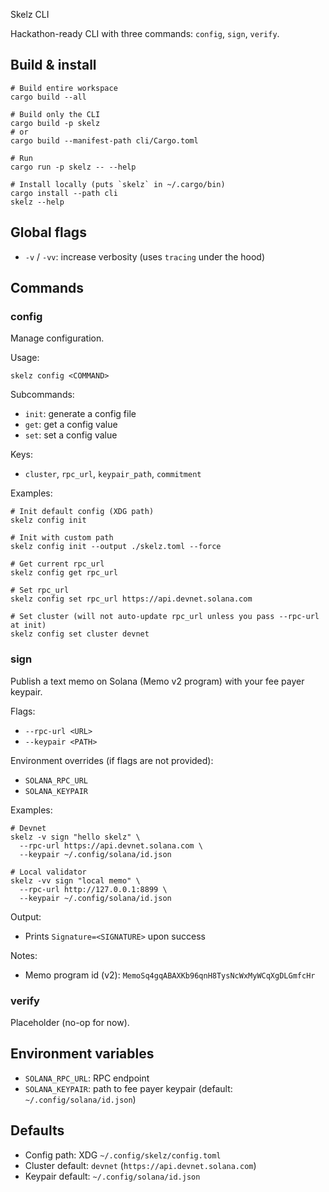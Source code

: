 Skelz CLI

Hackathon-ready CLI with three commands: `config`, `sign`, `verify`.

## Build & install

```
# Build entire workspace
cargo build --all

# Build only the CLI
cargo build -p skelz
# or
cargo build --manifest-path cli/Cargo.toml

# Run
cargo run -p skelz -- --help

# Install locally (puts `skelz` in ~/.cargo/bin)
cargo install --path cli
skelz --help
```

## Global flags

- `-v` / `-vv`: increase verbosity (uses `tracing` under the hood)

## Commands

### config
Manage configuration.

Usage:
```
skelz config <COMMAND>
```

Subcommands:
- `init`: generate a config file
- `get`: get a config value
- `set`: set a config value

Keys:
- `cluster`, `rpc_url`, `keypair_path`, `commitment`

Examples:
```
# Init default config (XDG path)
skelz config init

# Init with custom path
skelz config init --output ./skelz.toml --force

# Get current rpc_url
skelz config get rpc_url

# Set rpc_url
skelz config set rpc_url https://api.devnet.solana.com

# Set cluster (will not auto-update rpc_url unless you pass --rpc-url at init)
skelz config set cluster devnet
```

### sign
Publish a text memo on Solana (Memo v2 program) with your fee payer keypair.

Flags:
- `--rpc-url <URL>`
- `--keypair <PATH>`

Environment overrides (if flags are not provided):
- `SOLANA_RPC_URL`
- `SOLANA_KEYPAIR`

Examples:
```
# Devnet
skelz -v sign "hello skelz" \
  --rpc-url https://api.devnet.solana.com \
  --keypair ~/.config/solana/id.json

# Local validator
skelz -vv sign "local memo" \
  --rpc-url http://127.0.0.1:8899 \
  --keypair ~/.config/solana/id.json
```
Output:
- Prints `Signature=<SIGNATURE>` upon success

Notes:
- Memo program id (v2): `MemoSq4gqABAXKb96qnH8TysNcWxMyWCqXgDLGmfcHr`

### verify
Placeholder (no-op for now).

## Environment variables
- `SOLANA_RPC_URL`: RPC endpoint
- `SOLANA_KEYPAIR`: path to fee payer keypair (default: `~/.config/solana/id.json`)

## Defaults
- Config path: XDG `~/.config/skelz/config.toml`
- Cluster default: `devnet` (`https://api.devnet.solana.com`)
- Keypair default: `~/.config/solana/id.json`
